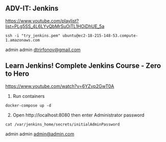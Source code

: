 ## ADV-IT: Jenkins

https://www.youtube.com/playlist?list=PLg5SS_4L6LYvQbMrSuOjTL1HOiDhUE_5a

```
ssh -i "try_jenkins.pem" ubuntu@ec2-18-215-148-53.compute-1.amazonaws.com
```

admin
admin
dtrirfonov@gmail.com

## Learn Jenkins! Complete Jenkins Course - Zero to Hero

https://www.youtube.com/watch?v=6YZvp2GwT0A

1. Run containers

```
docker-compose up -d
```

2. Open http://localhost:8080 then enter Administrator password

```
cat /var/jenkins_home/secrets/initialAdminPassword
```

admin
admin
admin@admin.com
